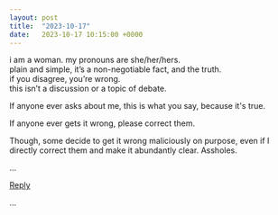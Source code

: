 ```yaml
---
layout: post
title:  "2023-10-17"
date:   2023-10-17 10:15:00 +0000
---
```


i am a woman. my pronouns are she/her/hers.<br>
plain and simple, it’s a non-negotiable fact, and the truth.<br>
if you disagree, you’re wrong.<br>
this isn’t a discussion or a topic of debate.<br>

If anyone ever asks about me, this is what you say, because it's true.

If anyone ever gets it wrong, please correct them. 

Though, some decide to get it wrong maliciously on purpose, even if I directly correct them and make it abundantly clear. Assholes.

...

<a href="mailto:TheNovimatrem@protonmail.ch?subject=RE%3A%20Social%20post%20-%202023-10-17">Reply</a>

...

